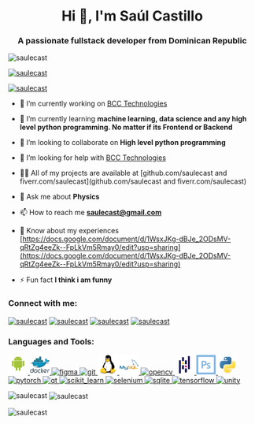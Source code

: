 <h1 align="center">Hi 👋, I'm Saúl Castillo</h1>
<h3 align="center">A passionate fullstack developer from Dominican Republic</h3>

<p align="left"> <img src="https://komarev.com/ghpvc/?username=saulecast&label=Profile%20views&color=0e75b6&style=flat" alt="saulecast" /> </p>

<p align="left"> <a href="https://github.com/ryo-ma/github-profile-trophy"><img src="https://github-profile-trophy.vercel.app/?username=saulecast" alt="saulecast" /></a> </p>

<p align="left"> <a href="https://twitter.com/saulecast" target="blank"><img src="https://img.shields.io/twitter/follow/saulecast?logo=twitter&style=for-the-badge" alt="saulecast" /></a> </p>

- 🔭 I’m currently working on [BCC Technologies](bcctech.in)

- 🌱 I’m currently learning **machine learning, data science and any high level python programming. No matter if its Frontend or Backend**

- 👯 I’m looking to collaborate on **High level python programming**

- 🤝 I’m looking for help with [BCC Technologies](bcctech.in)

- 👨‍💻 All of my projects are available at [github.com/saulecast and fiverr.com/saulecast](github.com/saulecast and fiverr.com/saulecast)

- 💬 Ask me about **Physics**

- 📫 How to reach me **saulecast@gmail.com**

- 📄 Know about my experiences [https://docs.google.com/document/d/1WsxJKg-dBJe_2ODsMV-qRtZg4eeZk--FpLkVm5Rmay0/edit?usp=sharing](https://docs.google.com/document/d/1WsxJKg-dBJe_2ODsMV-qRtZg4eeZk--FpLkVm5Rmay0/edit?usp=sharing)

- ⚡ Fun fact **I think i am funny**

<h3 align="left">Connect with me:</h3>
<p align="left">
<a href="https://twitter.com/saulecast" target="blank"><img align="center" src="https://raw.githubusercontent.com/rahuldkjain/github-profile-readme-generator/master/src/images/icons/Social/twitter.svg" alt="saulecast" height="30" width="40" /></a>
<a href="https://linkedin.com/in/saulecast" target="blank"><img align="center" src="https://raw.githubusercontent.com/rahuldkjain/github-profile-readme-generator/master/src/images/icons/Social/linked-in-alt.svg" alt="saulecast" height="30" width="40" /></a>
<a href="https://kaggle.com/saulecast" target="blank"><img align="center" src="https://raw.githubusercontent.com/rahuldkjain/github-profile-readme-generator/master/src/images/icons/Social/kaggle.svg" alt="saulecast" height="30" width="40" /></a>
<a href="https://instagram.com/saulecast" target="blank"><img align="center" src="https://raw.githubusercontent.com/rahuldkjain/github-profile-readme-generator/master/src/images/icons/Social/instagram.svg" alt="saulecast" height="30" width="40" /></a>
</p>

<h3 align="left">Languages and Tools:</h3>
<p align="left"> <a href="https://developer.android.com" target="_blank" rel="noreferrer"> <img src="https://raw.githubusercontent.com/devicons/devicon/master/icons/android/android-original-wordmark.svg" alt="android" width="40" height="40"/> </a> <a href="https://www.docker.com/" target="_blank" rel="noreferrer"> <img src="https://raw.githubusercontent.com/devicons/devicon/master/icons/docker/docker-original-wordmark.svg" alt="docker" width="40" height="40"/> </a> <a href="https://www.figma.com/" target="_blank" rel="noreferrer"> <img src="https://www.vectorlogo.zone/logos/figma/figma-icon.svg" alt="figma" width="40" height="40"/> </a> <a href="https://git-scm.com/" target="_blank" rel="noreferrer"> <img src="https://www.vectorlogo.zone/logos/git-scm/git-scm-icon.svg" alt="git" width="40" height="40"/> </a> <a href="https://www.linux.org/" target="_blank" rel="noreferrer"> <img src="https://raw.githubusercontent.com/devicons/devicon/master/icons/linux/linux-original.svg" alt="linux" width="40" height="40"/> </a> <a href="https://www.mysql.com/" target="_blank" rel="noreferrer"> <img src="https://raw.githubusercontent.com/devicons/devicon/master/icons/mysql/mysql-original-wordmark.svg" alt="mysql" width="40" height="40"/> </a> <a href="https://opencv.org/" target="_blank" rel="noreferrer"> <img src="https://www.vectorlogo.zone/logos/opencv/opencv-icon.svg" alt="opencv" width="40" height="40"/> </a> <a href="https://pandas.pydata.org/" target="_blank" rel="noreferrer"> <img src="https://raw.githubusercontent.com/devicons/devicon/2ae2a900d2f041da66e950e4d48052658d850630/icons/pandas/pandas-original.svg" alt="pandas" width="40" height="40"/> </a> <a href="https://www.photoshop.com/en" target="_blank" rel="noreferrer"> <img src="https://raw.githubusercontent.com/devicons/devicon/master/icons/photoshop/photoshop-line.svg" alt="photoshop" width="40" height="40"/> </a> <a href="https://www.python.org" target="_blank" rel="noreferrer"> <img src="https://raw.githubusercontent.com/devicons/devicon/master/icons/python/python-original.svg" alt="python" width="40" height="40"/> </a> <a href="https://pytorch.org/" target="_blank" rel="noreferrer"> <img src="https://www.vectorlogo.zone/logos/pytorch/pytorch-icon.svg" alt="pytorch" width="40" height="40"/> </a> <a href="https://www.qt.io/" target="_blank" rel="noreferrer"> <img src="https://upload.wikimedia.org/wikipedia/commons/0/0b/Qt_logo_2016.svg" alt="qt" width="40" height="40"/> </a> <a href="https://scikit-learn.org/" target="_blank" rel="noreferrer"> <img src="https://upload.wikimedia.org/wikipedia/commons/0/05/Scikit_learn_logo_small.svg" alt="scikit_learn" width="40" height="40"/> </a> <a href="https://www.selenium.dev" target="_blank" rel="noreferrer"> <img src="https://raw.githubusercontent.com/detain/svg-logos/780f25886640cef088af994181646db2f6b1a3f8/svg/selenium-logo.svg" alt="selenium" width="40" height="40"/> </a> <a href="https://www.sqlite.org/" target="_blank" rel="noreferrer"> <img src="https://www.vectorlogo.zone/logos/sqlite/sqlite-icon.svg" alt="sqlite" width="40" height="40"/> </a> <a href="https://www.tensorflow.org" target="_blank" rel="noreferrer"> <img src="https://www.vectorlogo.zone/logos/tensorflow/tensorflow-icon.svg" alt="tensorflow" width="40" height="40"/> </a> <a href="https://unity.com/" target="_blank" rel="noreferrer"> <img src="https://www.vectorlogo.zone/logos/unity3d/unity3d-icon.svg" alt="unity" width="40" height="40"/> </a> </p>

<p><img align="left" src="https://github-readme-stats.vercel.app/api/top-langs?username=saulecast&show_icons=true&locale=en&layout=compact" alt="saulecast" /></p>

<p>&nbsp;<img align="center" src="https://github-readme-stats.vercel.app/api?username=saulecast&show_icons=true&locale=en" alt="saulecast" /></p>

<p><img align="center" src="https://github-readme-streak-stats.herokuapp.com/?user=saulecast&" alt="saulecast" /></p>



<!---
saulecast/saulecast is a ✨ special ✨ repository because its `README.md` (this file) appears on your GitHub profile.
You can click the Preview link to take a look at your changes.
--->

